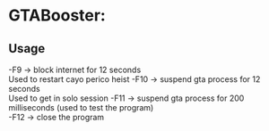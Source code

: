 ﻿# GTABooster:

## Usage

-F9 -> block internet for 12 seconds\
Used to restart cayo perico heist
-F10 -> suspend gta process for 12 seconds\
Used to get in solo session
-F11 -> suspend gta process for 200 milliseconds (used to test the program)\
-F12 -> close the program

